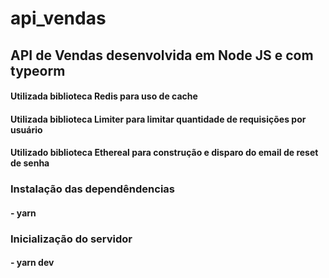 # api_vendas

 ## API de Vendas desenvolvida em Node JS e com typeorm
 #### Utilizada biblioteca Redis para uso de cache
 #### Utilizada biblioteca Limiter para limitar quantidade de requisições por usuário
 #### Utilizado biblioteca Ethereal para construção e disparo do email de reset de senha
 
 ### Instalação das dependêndencias
 #### - yarn
 
 ### Inicialização do servidor
 #### - yarn dev
